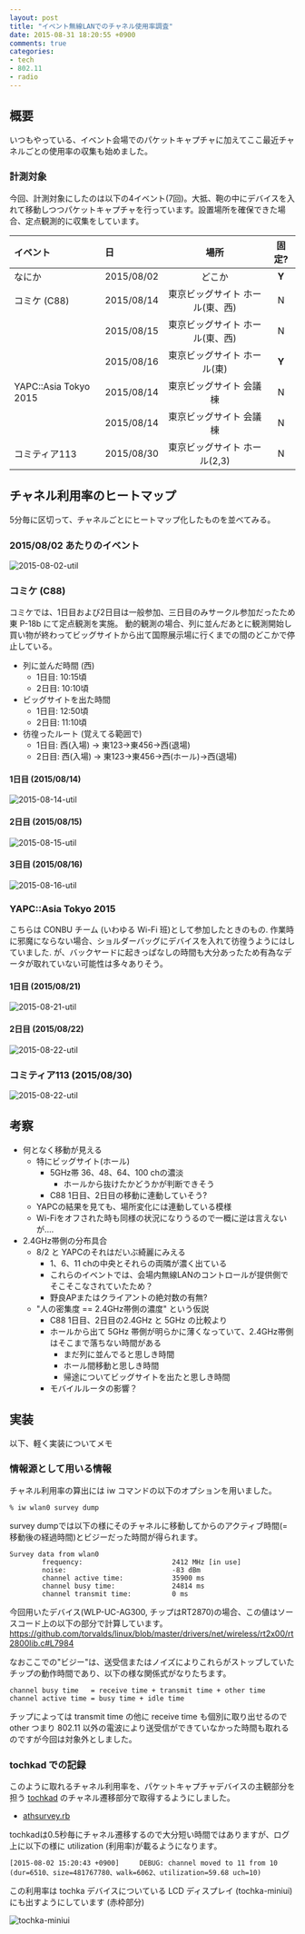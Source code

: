 ```yaml
---
layout: post
title: "イベント無線LANでのチャネル使用率調査"
date: 2015-08-31 18:20:55 +0900
comments: true
categories: 
- tech
- 802.11
- radio
---
```


## 概要

いつもやっている、イベント会場でのパケットキャプチャに加えてここ最近チャネルごとの使用率の収集も始めました。


### 計測対象

今回、計測対象にしたのは以下の4イベント(7回)。大抵、鞄の中にデバイスを入れて移動しつつパケットキャプチャを行っています。設置場所を確保できた場合、定点観測的に収集をしています。

|イベント              |日             |場所                           | 固定? |
|:---------------------|:--------------|:-----------------------------:|:-----:|
|なにか                | 2015/08/02    |どこか                         | **Y** |
|コミケ (C88)          | 2015/08/14    |東京ビッグサイト ホール(東、西)| N     |
|                      | 2015/08/15    |東京ビッグサイト ホール(東、西)| N     |
|                      | 2015/08/16    |東京ビッグサイト ホール(東)    | **Y** |
|YAPC::Asia Tokyo 2015 | 2015/08/14    |東京ビッグサイト 会議棟        | N     |
|                      | 2015/08/14    |東京ビッグサイト 会議棟        | N     |
|コミティア113         | 2015/08/30    |東京ビッグサイト ホール(2,3)   | N     |


## チャネル利用率のヒートマップ

5分毎に区切って、チャネルごとにヒートマップ化したものを並べてみる。

### 2015/08/02 あたりのイベント


![2015-08-02-util](/images/2015-08-31/ev0802-util.png)

### コミケ (C88)

コミケでは、1日目および2日目は一般参加、三日目のみサークル参加だったため東 P-18b にて定点観測を実施。
動的観測の場合、列に並んだあとに観測開始し買い物が終わってビッグサイトから出て国際展示場に行くまでの間のどこかで停止している。

- 列に並んだ時間 (西)
  - 1日目: 10:15頃
  - 2日目: 10:10頃
- ビッグサイトを出た時間
  - 1日目: 12:50頃
  - 2日目: 11:10頃
- 彷徨ったルート (覚えてる範囲で)
  - 1日目: 西(入場) → 東123→東456→西(退場)
  - 2日目: 西(入場) → 東123→東456→西(ホール)→西(退場)

#### 1日目 (2015/08/14)

![2015-08-14-util](/images/2015-08-31/c88-d1.png)

#### 2日目 (2015/08/15)

![2015-08-15-util](/images/2015-08-31/c88-d2.png)

#### 3日目 (2015/08/16)

![2015-08-16-util](/images/2015-08-31/c88-d3.png)

### YAPC::Asia Tokyo 2015

こちらは CONBU チーム (いわゆる Wi-Fi 班)として参加したときのもの. 作業時に邪魔にならない場合、ショルダーバッグにデバイスを入れて彷徨うようにはしていました. が、バックヤードに起きっぱなしの時間も大分あったため有為なデータが取れていない可能性は多々ありそう。

#### 1日目 (2015/08/21)

![2015-08-21-util](/images/2015-08-31/yapc2015-d1.png)

#### 2日目 (2015/08/22)

![2015-08-22-util](/images/2015-08-31/yapc2015-d2.png)

### コミティア113 (2015/08/30)

![2015-08-22-util](/images/2015-08-31/comitia113.png)

## 考察

- 何となく移動が見える
  - 特にビッグサイト(ホール)
    - 5GHz帯 36、48、64、100 chの濃淡
      - ホールから抜けたかどうかが判断できそう
    - C88 1日目、2日目の移動に連動していそう?
  - YAPCの結果を見ても、場所変化には連動している模様
  - Wi-Fiをオフされた時も同様の状況になりうるので一概に逆は言えないが....
- 2.4GHz帯側の分布具合
  - 8/2 と YAPCのそれはだいぶ綺麗にみえる
    - 1、6、11 chの中央とそれらの両隣が濃く出ている
    - これらのイベントでは、会場内無線LANのコントロールが提供側でそこそこなされていたため？
    - 野良APまたはクライアントの絶対数の有無?
  - "人の密集度 == 2.4GHz帯側の濃度" という仮説
    - C88 1日目、2日目の2.4GHz と 5GHz の比較より
    - ホールから出て 5GHz 帯側が明らかに薄くなっていて、2.4GHz帯側はそこまで落ちない時間がある
      - まだ列に並んでると思しき時間
      - ホール間移動と思しき時間
      - 帰途についてビッグサイトを出たと思しき時間
    - モバイルルータの影響？


## 実装

以下、軽く実装についてメモ

### 情報源として用いる情報

チャネル利用率の算出には iw コマンドの以下のオプションを用いました。

```
% iw wlan0 survey dump
```

survey dumpでは以下の様にそのチャネルに移動してからのアクティブ時間(=移動後の経過時間)とビジーだった時間が得られます。

```
Survey data from wlan0
        frequency:                      2412 MHz [in use]
        noise:                          -83 dBm
        channel active time:            35900 ms
        channel busy time:              24814 ms
        channel transmit time:          0 ms
```

今回用いたデバイス(WLP-UC-AG300, チップはRT2870)の場合、この値はソースコード上の以下の部分で計算しています。
https://github.com/torvalds/linux/blob/master/drivers/net/wireless/rt2x00/rt2800lib.c#L7984


なおここでの"ビジー"は、送受信またはノイズによりこれらがストップしていたチップの動作時間であり、以下の様な関係式がなりたちます。

```
channel busy time   = receive time + transmit time + other time
channel active time = busy time + idle time
```

チップによっては transmit time の他に receive time も個別に取り出せるので other つまり 802.11 以外の電波により送受信ができていなかった時間も取れるのですが今回は対象外としました。

### tochkad での記録

このように取れるチャネル利用率を、パケットキャプチャデバイスの主観部分を担う [tochkad](https://github.com/enukane/tochka/) のチャネル遷移部分で取得するようにしました。

- [athsurvey.rb](https://github.com/enukane/tochka/blob/master/lib/tochka/athsurvey.rb)

tochkadは0.5秒毎にチャネル遷移するので大分短い時間ではありますが、ログ上に以下の様に utilization (利用率)が載るようになります。

```
[2015-08-02 15:20:43 +0900]     DEBUG: channel moved to 11 from 10 (dur=6510、size=481767780、walk=6062、utilization=59.68 uch=10)
```

この利用率は tochka デバイスについている LCD ディスプレイ (tochka-miniui) にも出すようにしています (赤枠部分)

![tochka-miniui](/images/2015-08-31/tochka-miniui.jpg)
